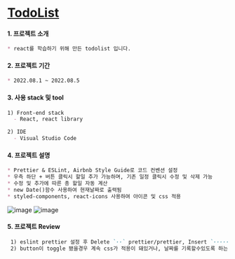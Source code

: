 # [TodoList](https://mingnana.github.io/TodoList/)

#### 1. 프로젝트 소개
```md
* react를 학습하기 위해 만든 todolist 입니다.
```

#### 2. 프로젝트 기간
```md
* 2022.08.1 ~ 2022.08.5
```

#### 3. 사용 stack 및 tool
```md
1) Front-end stack 
  - React, react library

2) IDE
  - Visual Studio Code
```

#### 4. 프로젝트 설명
```md
* Prettier & ESLint, Airbnb Style Guide로 코드 컨벤션 설정
* 우측 하단 + 버튼 클릭시 할일 추가 가능하며, 기존 일정 클릭시 수정 및 삭제 가능
* 수정 및 추가에 따른 총 할일 자동 계산
* new Date()함수 사용하여 현재날짜로 출력됨
* styled-components, react-icons 사용하여 아이콘 및 css 적용
```
![image](https://user-images.githubusercontent.com/96216178/183079005-39464357-4d7a-41f4-acaa-38332ec3c3a8.png)
![image](https://user-images.githubusercontent.com/96216178/183079170-f2c430c9-33a5-4f60-9ec2-821a6ac14fa7.png)


#### 5. 프로젝트 Review

```md
 1) eslint prettier 설정 후 Delete `··` prettier/prettier, Insert `············` prettier/prettier, arrow-body-style, consistent-return, @typescript-eslint/no-shadow 등 수많은 에러 발생 -> eslint-disable 적용하였으나 빈화면이 출력돼 수정이 가능한 부분은 바로바로 수정했고, eslintrc에 작성한 규칙이 적용되지 않는 몇몇 에러들은 임시방편으로 eslint-disable-next-line 적용함.
 2) button이 toggle 됐을경우 계속 css가 적용이 돼있거나, 날짜를 기록할수있도록 하는 기능을 연구해보면 더 좋을듯함
```

